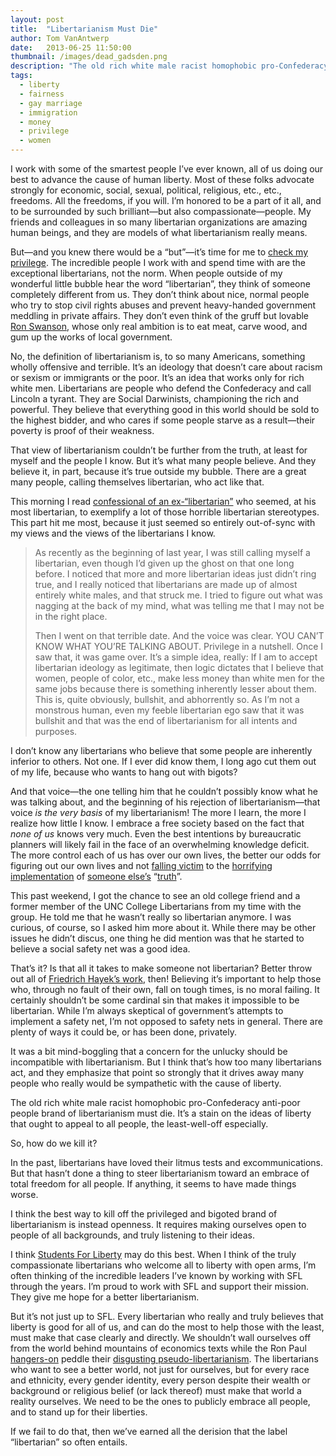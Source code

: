```yaml
---
layout: post
title:  "Libertarianism Must Die"
author: Tom VanAntwerp
date:   2013-06-25 11:50:00
thumbnail: /images/dead_gadsden.png
description: "The old rich white male racist homophobic pro-Confederacy anti-poor people brand of libertarianism must die. It’s a stain on the ideas of liberty that ought to appeal to all people, the least-well-off especially."
tags:
  - liberty
  - fairness
  - gay marriage
  - immigration
  - money
  - privilege
  - women
---
```

I work with some of the smartest people I’ve ever known, all of us doing our best to advance the cause of human liberty. Most of these folks advocate strongly for economic, social, sexual, political, religious, etc., etc., freedoms. All the freedoms, if you will. I’m honored to be a part of it all, and to be surrounded by such brilliant—but also compassionate—people. My friends and colleagues in so many libertarian organizations are amazing human beings, and they are models of what libertarianism really means.

But—and you knew there would be a “but”—it’s time for me to [check my privilege](http://knowyourmeme.com/memes/check-your-privilege). The incredible people I work with and spend time with are the exceptional libertarians, not the norm. When people outside of my wonderful little bubble hear the word “libertarian”, they think of someone completely different from us. They don’t think about nice, normal people who try to stop civil rights abuses and prevent heavy-handed government meddling in private affairs. They don’t even think of the gruff but lovable [Ron Swanson](http://en.wikipedia.org/wiki/Ron_Swanson), whose only real ambition is to eat meat, carve wood, and gum up the works of local government.

No, the definition of libertarianism is, to so many Americans, something wholly offensive and terrible. It’s an ideology that doesn’t care about racism or sexism or immigrants or the poor. It’s an idea that works only for rich white men. Libertarians are people who defend the Confederacy and call Lincoln a tyrant. They are Social Darwinists, championing the rich and powerful. They believe that everything good in this world should be sold to the highest bidder, and who cares if some people starve as a result—their poverty is proof of their weakness.

That view of libertarianism couldn’t be further from the truth, at least for myself and the people I know. But it’s what many people believe. And they believe it, in part, because it’s true outside my bubble. There are a great many people, calling themselves libertarian, who act like that.

This morning I read [confessional of an ex-“libertarian”](http://groupthink.jezebel.com/i-am-a-lady-and-i-am-a-libertarian-do-most-people-rea-563548637) who seemed, at his most libertarian, to exemplify a lot of those horrible libertarian stereotypes. This part hit me most, because it just seemed so entirely out-of-sync with my views and the views of the libertarians I know.

> As recently as the beginning of last year, I was still calling myself a libertarian, even though I’d given up the ghost on that one long before. I noticed that more and more libertarian ideas just didn’t ring true, and I really noticed that libertarians are made up of almost entirely white males, and that struck me. I tried to figure out what was nagging at the back of my mind, what was telling me that I may not be in the right place.
>
> Then I went on that terrible date. And the voice was clear. YOU CAN’T KNOW WHAT YOU’RE TALKING ABOUT. Privilege in a nutshell. Once I saw that, it was game over. It’s a simple idea, really: If I am to accept libertarian ideology as legitimate, then logic dictates that I believe that women, people of color, etc., make less money than white men for the same jobs because there is something inherently lesser about them. This is, quite obviously, bullshit, and abhorrently so. As I’m not a monstrous human, even my feeble libertarian ego saw that it was bullshit and that was the end of libertarianism for all intents and purposes.

I don’t know any libertarians who believe that some people are inherently inferior to others. Not one. If I ever did know them, I long ago cut them out of my life, because who wants to hang out with bigots?

And that voice—the one telling him that he couldn’t possibly know what he was talking about, and the beginning of his rejection of libertarianism—that voice *is the very basis* of my libertarianism! The more I learn, the more I realize how little I know. I embrace a free society based on the fact that *none of us* knows very much. Even the best intentions by bureaucratic planners will likely fail in the face of an overwhelming knowledge deficit. The more control each of us has over our own lives, the better our odds for figuring out our own lives and not [falling victim](http://en.wikipedia.org/wiki/Reign_of_Terror) to the [horrifying implementation](http://en.wikipedia.org/wiki/Holocaust) of [someone else’s](http://en.wikipedia.org/wiki/Great_Leap_Forward) “[truth](http://en.wikipedia.org/wiki/Cultural_Revolution)”.

This past weekend, I got the chance to see an old college friend and a former member of the UNC College Libertarians from my time with the group. He told me that he wasn’t really so libertarian anymore. I was curious, of course, so I asked him more about it. While there may be other issues he didn’t discus, one thing he did mention was that he started to believe a social safety net was a good idea.

That’s it? Is that all it takes to make someone not libertarian? Better throw out all of [Friedrich Hayek’s work](http://en.wikipedia.org/wiki/Friedrich_Hayek#The_economic_calculation_problem), then! Believing it’s important to help those who, through no fault of their own, fall on tough times, is no moral failing. It certainly shouldn’t be some cardinal sin that makes it impossible to be libertarian. While I’m always skeptical of government’s attempts to implement a safety net, I’m not opposed to safety nets in general. There are plenty of ways it could be, or has been done, privately.

It was a bit mind-boggling that a concern for the unlucky should be incompatible with libertarianism. But I think that’s how too many libertarians act, and they emphasize that point so strongly that it drives away many people who really would be sympathetic with the cause of liberty.

The old rich white male racist homophobic pro-Confederacy anti-poor people brand of libertarianism must die. It’s a stain on the ideas of liberty that ought to appeal to all people, the least-well-off especially.

So, how do we kill it?

In the past, libertarians have loved their litmus tests and excommunications. But that hasn’t done a thing to steer libertarianism toward an embrace of total freedom for all people. If anything, it seems to have made things worse.

I think the best way to kill off the privileged and bigoted brand of libertarianism is instead openness. It requires making ourselves open to people of all backgrounds, and truly listening to their ideas.

I think [Students For Liberty](http://studentsforliberty.org/) may do this best. When I think of the truly compassionate libertarians who welcome all to liberty with open arms, I’m often thinking of the incredible leaders I’ve known by working with SFL through the years. I’m proud to work with SFL and support their mission. They give me hope for a better libertarianism.

But it’s not just up to SFL. Every libertarian who really and truly believes that liberty is good for all of us, and can do the most to help those with the least, must make that case clearly and directly. We shouldn’t wall ourselves off from the world behind mountains of economics texts while the Ron Paul [hangers-on](http://www.theatlanticwire.com/politics/2013/04/ron-paul-home-schooling-curriculum/64047/) peddle their [disgusting pseudo-libertarianism](http://dailycaller.com/2013/04/23/academic-board-of-new-ron-paul-institute-includes-911-truther-other-radicals/). The libertarians who want to see a better world, not just for ourselves, but for every race and ethnicity, every gender identity, every person despite their wealth or background or religious belief (or lack thereof) must make that world a reality ourselves. We need to be the ones to publicly embrace all people, and to stand up for their liberties.

If we fail to do that, then we’ve earned all the derision that the label “libertarian” so often entails.
